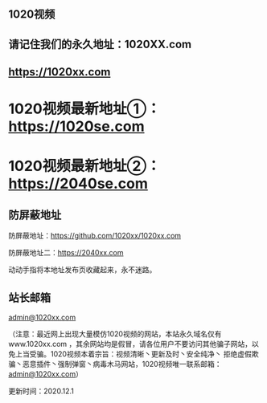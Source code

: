##  1020视频  ##
##  请记住我们的永久地址：1020XX.com ##
##  https://1020xx.com

> 

# 1020视频最新地址①：https://1020se.com
# 1020视频最新地址②：https://2040se.com

> 

## 防屏蔽地址

防屏蔽地址：https://github.com/1020xx/1020xx.com
>
防屏蔽地址二：https://2040xx.com
>
动动手指将本地址发布页收藏起来，永不迷路。
> 

## 站长邮箱

admin@1020xx.com

（注意：最近网上出现大量模仿1020视频的网站，本站永久域名仅有www.1020xx.com ，其余网站均是假冒，请各位用户不要访问其他骗子网站，以免上当受骗。1020视频本着宗旨：视频清晰丶更新及时丶安全纯净丶 拒绝虚假欺骗丶恶意插件丶强制弹窗丶病毒木马网站，1020视频唯一联系邮箱：admin@1020xx.com）

更新时间：2020.12.1
